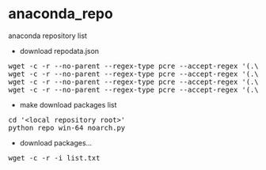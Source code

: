 # anaconda_repo
anaconda repository list

<ul><li>download repodata.json</li></ul>
<pre>
wget -c -r --no-parent --regex-type pcre --accept-regex '(.\.json)' https://repo.continuum.io/pkgs/main/win-64/
wget -c -r --no-parent --regex-type pcre --accept-regex '(.\.json)' https://repo.continuum.io/pkgs/main/noarch/
wget -c -r --no-parent --regex-type pcre --accept-regex '(.\.json)' https://repo.continuum.io/pkgs/free/win-64/
wget -c -r --no-parent --regex-type pcre --accept-regex '(.\.json)' https://repo.continuum.io/pkgs/free/noarch/
</pre>

<ul><li>make download packages list</li></ul>
<pre>
cd '&ltlocal repository root&gt'
python repo_win-64_noarch.py
</pre>

<ul><li>download packages...</li></ul>
<pre>
wget -c -r -i list.txt
</pre>
